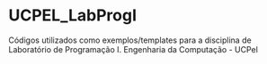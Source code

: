 # UCPEL_LabProgI
  Códigos utilizados como exemplos/templates para a disciplina de Laboratório de Programação I. Engenharia da Computação - UCPel 
